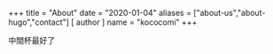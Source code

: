 +++
title = "About"
date = "2020-01-04"
aliases = ["about-us","about-hugo","contact"]
[ author ]
  name = "kococomi"
+++

中間杯最好了